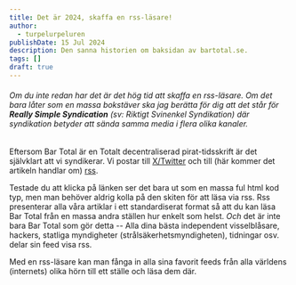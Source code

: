 ```yaml
---
title: Det är 2024, skaffa en rss-läsare!
author:
  - turpelurpeluren
publishDate: 15 Jul 2024
description: Den sanna historien om baksidan av bartotal.se.
tags: []
draft: true
---
```


###### Om du inte redan har det är det hög tid att skaffa en rss-läsare. Om det bara låter som en massa bokstäver ska jag berätta för dig att det står för **Really Simple Syndication** *(sv: Riktigt Svinenkel Syndikation)* där syndikation betyder att sända samma media i flera olika kanaler.

Eftersom Bar Total är en Totalt decentraliserad pirat-tidsskrift är det självklart att vi syndikerar. Vi postar till [X/Twitter](https://x.com/bartotalse) och till (här kommer det artikeln handlar om) [rss](/rss.xml). 

Testade du att klicka på länken ser det bara ut som en massa ful html kod typ, men man behöver aldrig kolla på den skiten för att läsa via rss. Rss presenterar alla våra artiklar i ett standardiserat format så att du kan läsa Bar Total från en massa andra ställen hur enkelt som helst. *Och* det är inte bara Bar Total som gör detta -- Alla dina bästa independent visselblåsare, hackers, statliga myndigheter (strålsäkerhetsmyndigheten), tidningar osv. delar sin feed visa rss.

Med en rss-läsare kan man fånga in alla sina favorit feeds från alla världens (internets) olika hörn till ett ställe och läsa dem där.  
